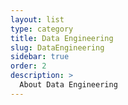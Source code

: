 ```yaml
---
layout: list
type: category
title: Data Engineering
slug: DataEngineering
sidebar: true
order: 2
description: >
  About Data Engineering
---
```

